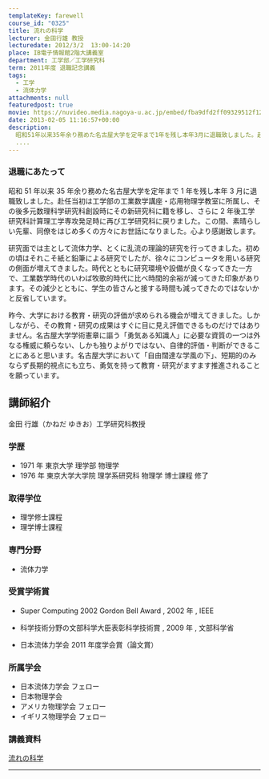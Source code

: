 ```yaml
---
templateKey: farewell
course_id: "0325"
title: 流れの科学
lecturer: 金田行雄 教授
lecturedate: 2012/3/2  13:00-14:20
place: IB電子情報館2階大講義室
department: 工学部／工学研究科
term: 2011年度 退職記念講義
tags:
  - 工学
  - 流体力学
attachments: null
featuredpost: true
movie: https://nuvideo.media.nagoya-u.ac.jp/embed/fba9dfd2ff09329512f124d38e8e2c299dcc08fc
date: 2013-02-05 11:16:57+00:00
description:
  昭和51年以来35年余り務めた名古屋大学を定年まで1年を残し本年3月に退職致しました。赴任当初は工学部の工業数学講座・応用物理学教室に所属し、その後多元数理科学研究科創設時にその新研究科に籍を移し、さらに2年後工学研究科計算理工学専攻発足時に再び工学研究科に戻りました。この間、素晴らしい先輩、同僚をはじめ多くの方々にお世話になりました。心より感謝致します。研究面では主として流体力学、とく
  ....
---
```


### 退職にあたって

昭和 51 年以来 35 年余り務めた名古屋大学を定年まで 1 年を残し本年 3 月に退職致しました。赴任当初は工学部の工業数学講座・応用物理学教室に所属し、その後多元数理科学研究科創設時にその新研究科に籍を移し、さらに 2 年後工学研究科計算理工学専攻発足時に再び工学研究科に戻りました。この間、素晴らしい先輩、同僚をはじめ多くの方々にお世話になりました。心より感謝致します。

研究面では主として流体力学、とくに乱流の理論的研究を行ってきました。初めの頃はそれこそ紙と鉛筆による研究でしたが、徐々にコンピュータを用いる研究の側面が増えてきました。時代とともに研究環境や設備が良くなってきた一方で、工業数学時代のいわば牧歌的時代に比べ時間的余裕が減ってきた印象があります。その減少とともに、学生の皆さんと接する時間も減ってきたのではないかと反省しています。

昨今、大学における教育・研究の評価が求められる機会が増えてきました。しかしながら、その教育・研究の成果はすぐに目に見え評価できるものだけではありません。名古屋大学学術憲章に謳う「勇気ある知識人」に必要な資質の一つは外なる権威に頼らない、しかも独りよがりではない、自律的評価・判断ができることにあると思います。名古屋大学において「自由闊達な学風の下」、短期的のみならず長期的視点にも立ち、勇気を持って教育・研究がますます推進されることを願っています。

## 講師紹介

金田 行雄（かねだ ゆきお）工学研究科教授

### 学歴

- 1971 年 東京大学 理学部 物理学
- 1976 年 東京大学大学院 理学系研究科 物理学 博士課程 修了

### 取得学位

- 理学修士課程
- 理学博士課程

### 専門分野

- 流体力学

### 受賞学術賞

- Super Computing 2002 Gordon Bell Award , 2002 年 , IEEE
- 科学技術分野の文部科学大臣表彰科学技術賞 , 2009 年 , 文部科学省
- 日本流体力学会 2011 年度学会賞（論文賞） </ul>

  ### 所属学会

  - 日本流体力学会 フェロー
  - 日本物理学会
  - アメリカ物理学会 フェロー
  - イギリス物理学会 フェロー

### 講義資料

[流れの科学](https://ocw.nagoya-u.jp/files/325/H23kaneda_lastlecture.pdf)

---
